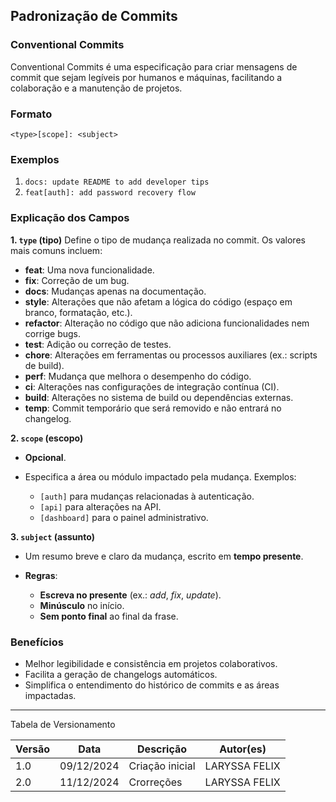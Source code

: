 ## Padronização de Commits 

### Conventional Commits
Conventional Commits é uma especificação para criar mensagens de commit que sejam legíveis por humanos e máquinas, facilitando a colaboração e a manutenção de projetos.


### Formato
`<type>[scope]: <subject>`


### Exemplos
1. `docs: update README to add developer tips`
2. `feat[auth]: add password recovery flow`


### Explicação dos Campos

 **1. `type` (tipo)** 
Define o tipo de mudança realizada no commit. Os valores mais comuns incluem:

- **feat**: Uma nova funcionalidade.
- **fix**: Correção de um bug.
- **docs**: Mudanças apenas na documentação.
- **style**: Alterações que não afetam a lógica do código (espaço em branco, formatação, etc.).
- **refactor**: Alteração no código que não adiciona funcionalidades nem corrige bugs.
- **test**: Adição ou correção de testes.
- **chore**: Alterações em ferramentas ou processos auxiliares (ex.: scripts de build).
- **perf**: Mudança que melhora o desempenho do código.
- **ci**: Alterações nas configurações de integração contínua (CI).
- **build**: Alterações no sistema de build ou dependências externas.
- **temp**: Commit temporário que será removido e não entrará no changelog.


 **2. `scope` (escopo)**

- **Opcional**.
- Especifica a área ou módulo impactado pela mudança. Exemplos:

  - `[auth]` para mudanças relacionadas à autenticação.
  - `[api]` para alterações na API.
  - `[dashboard]` para o painel administrativo.


 **3. `subject` (assunto)**
- Um resumo breve e claro da mudança, escrito em **tempo presente**.

- **Regras**:
  - **Escreva no presente** (ex.: *add*, *fix*, *update*).
  - **Minúsculo** no início.
  - **Sem ponto final** ao final da frase.


### **Benefícios**
- Melhor legibilidade e consistência em projetos colaborativos.
- Facilita a geração de changelogs automáticos.
- Simplifica o entendimento do histórico de commits e as áreas impactadas.

---

Tabela de Versionamento

| Versão | Data       | Descrição                                                     | Autor(es)        |
|--------|------------|---------------------------------------------------------------|------------------|
| 1.0    | 09/12/2024 | Criação inicial                       | LARYSSA FELIX |
| 2.0    | 11/12/2024 | Crorreções                       | LARYSSA FELIX |